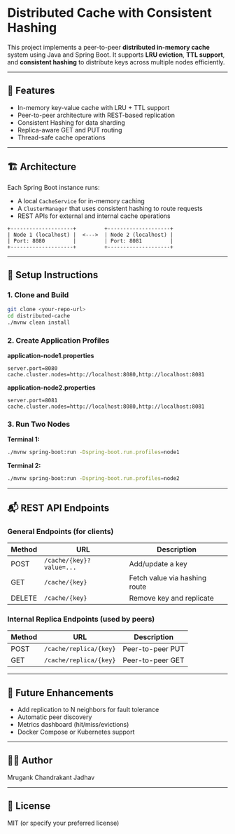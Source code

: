 # Distributed Cache with Consistent Hashing 

This project implements a peer-to-peer **distributed in-memory cache** system using Java and Spring Boot. It supports **LRU eviction**, **TTL support**, and **consistent hashing** to distribute keys across multiple nodes efficiently.

---

## 🚀 Features

* In-memory key-value cache with LRU + TTL support
* Peer-to-peer architecture with REST-based replication
* Consistent Hashing for data sharding
* Replica-aware GET and PUT routing
* Thread-safe cache operations

---

## 🏗️ Architecture

Each Spring Boot instance runs:

* A local `CacheService` for in-memory caching
* A `ClusterManager` that uses consistent hashing to route requests
* REST APIs for external and internal cache operations

```
+--------------------+         +--------------------+
| Node 1 (localhost) |  <--->  | Node 2 (localhost) |
| Port: 8080         |         | Port: 8081         |
+--------------------+         +--------------------+
```

---

## 🔧 Setup Instructions

### 1. Clone and Build

```bash
git clone <your-repo-url>
cd distributed-cache
./mvnw clean install
```

### 2. Create Application Profiles

**application-node1.properties**

```properties
server.port=8080
cache.cluster.nodes=http://localhost:8080,http://localhost:8081
```

**application-node2.properties**

```properties
server.port=8081
cache.cluster.nodes=http://localhost:8080,http://localhost:8081
```

### 3. Run Two Nodes

**Terminal 1:**

```bash
./mvnw spring-boot:run -Dspring-boot.run.profiles=node1
```

**Terminal 2:**

```bash
./mvnw spring-boot:run -Dspring-boot.run.profiles=node2
```

---

## 📬 REST API Endpoints

### General Endpoints (for clients)

| Method | URL                      | Description                   |
| ------ | ------------------------ | ----------------------------- |
| POST   | `/cache/{key}?value=...` | Add/update a key              |
| GET    | `/cache/{key}`           | Fetch value via hashing route |
| DELETE | `/cache/{key}`           | Remove key and replicate      |

### Internal Replica Endpoints (used by peers)

| Method | URL                    | Description      |
| ------ | ---------------------- | ---------------- |
| POST   | `/cache/replica/{key}` | Peer-to-peer PUT |
| GET    | `/cache/replica/{key}` | Peer-to-peer GET |

---

## 🧠 Future Enhancements

* Add replication to N neighbors for fault tolerance
* Automatic peer discovery
* Metrics dashboard (hit/miss/evictions)
* Docker Compose or Kubernetes support

---

## 🧑‍💻 Author

Mrugank Chandrakant Jadhav

---

## 📜 License

MIT (or specify your preferred license)
